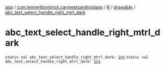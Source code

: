 [app](../../../index.md) / [com.lennertbontinck.carmeetsandroidapp](../../index.md) / [R](../index.md) / [drawable](index.md) / [abc_text_select_handle_right_mtrl_dark](./abc_text_select_handle_right_mtrl_dark.md)

# abc_text_select_handle_right_mtrl_dark

`static val abc_text_select_handle_right_mtrl_dark: `[`Int`](https://kotlinlang.org/api/latest/jvm/stdlib/kotlin/-int/index.html)
`static val abc_text_select_handle_right_mtrl_dark: `[`Int`](https://kotlinlang.org/api/latest/jvm/stdlib/kotlin/-int/index.html)
